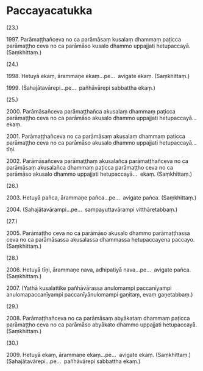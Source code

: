 # Paccayacatukka

(23.)

1997\. Parāmaṭṭhañceva no ca parāmāsaṃ kusalaṃ dhammaṃ paṭicca parāmaṭṭho ceva no ca parāmāso kusalo dhammo uppajjati hetupaccayā. (Saṃkhittaṃ.)

(24.)

1998\. Hetuyā ekaṃ, ārammaṇe ekaṃ…pe…  avigate ekaṃ. (Saṃkhittaṃ.)

1999\. (Sahajātavārepi…pe…  pañhāvārepi sabbattha ekaṃ.)

(25.)

2000\. Parāmāsañceva parāmaṭṭhañca akusalaṃ dhammaṃ paṭicca parāmaṭṭho ceva no ca parāmāso akusalo dhammo uppajjati hetupaccayā…  ekaṃ.

2001\. Parāmaṭṭhañceva no ca parāmāsaṃ akusalaṃ dhammaṃ paṭicca parāmaṭṭho ceva no ca parāmāso akusalo dhammo uppajjati hetupaccayā…  tīṇi.

2002\. Parāmāsañceva parāmaṭṭhaṃ akusalañca parāmaṭṭhañceva no ca parāmāsaṃ akusalañca dhammaṃ paṭicca parāmaṭṭho ceva no ca parāmāso akusalo dhammo uppajjati hetupaccayā…  ekaṃ. (Saṃkhittaṃ.)

(26.)

2003\. Hetuyā pañca, ārammaṇe pañca…pe…  avigate pañca. (Saṃkhittaṃ.)

2004\. (Sahajātavārampi…pe…  sampayuttavārampi vitthāretabbaṃ.)

(27.)

2005\. Parāmaṭṭho ceva no ca parāmāso akusalo dhammo parāmaṭṭhassa ceva no ca parāmāsassa akusalassa dhammassa hetupaccayena paccayo. (Saṃkhittaṃ.)

(28.)

2006\. Hetuyā tīṇi, ārammaṇe nava, adhipatiyā nava…pe…  avigate pañca. (Saṃkhittaṃ.)

2007\. (Yathā kusalattike pañhāvārassa anulomampi paccanīyampi anulomapaccanīyampi paccanīyānulomampi gaṇitaṃ, evaṃ gaṇetabbaṃ.)

(29.)

2008\. Parāmaṭṭhañceva no ca parāmāsaṃ abyākataṃ dhammaṃ paṭicca parāmaṭṭho ceva no ca parāmāso abyākato dhammo uppajjati hetupaccayā. (Saṃkhittaṃ.)

(30.)

2009\. Hetuyā ekaṃ, ārammaṇe ekaṃ…pe…  avigate ekaṃ. (Saṃkhittaṃ.) (Sahajātavārepi…pe…  pañhāvārepi sabbattha ekaṃ.)
